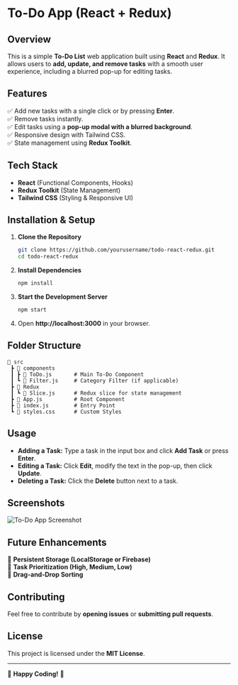 # To-Do App (React + Redux)

## Overview
This is a simple **To-Do List** web application built using **React** and **Redux**. It allows users to **add, update, and remove tasks** with a smooth user experience, including a blurred pop-up for editing tasks.

## Features
✅ Add new tasks with a single click or by pressing **Enter**.  
✅ Remove tasks instantly.  
✅ Edit tasks using a **pop-up modal with a blurred background**.  
✅ Responsive design with Tailwind CSS.  
✅ State management using **Redux Toolkit**.  

## Tech Stack
- **React** (Functional Components, Hooks)
- **Redux Toolkit** (State Management)
- **Tailwind CSS** (Styling & Responsive UI)

## Installation & Setup
1. **Clone the Repository**
   ```sh
   git clone https://github.com/yourusername/todo-react-redux.git
   cd todo-react-redux
   ```
2. **Install Dependencies**
   ```sh
   npm install
   ```
3. **Start the Development Server**
   ```sh
   npm start
   ```
4. Open **http://localhost:3000** in your browser.

## Folder Structure
```
📂 src
 ┣ 📂 components
 ┃ ┣ 📜 ToDo.js       # Main To-Do Component
 ┃ ┗ 📜 Filter.js     # Category Filter (if applicable)
 ┣ 📂 Redux
 ┃ ┗ 📜 Slice.js      # Redux slice for state management
 ┣ 📜 App.js          # Root Component
 ┣ 📜 index.js        # Entry Point
 ┗ 📜 styles.css      # Custom Styles
```

## Usage
- **Adding a Task:** Type a task in the input box and click **Add Task** or press **Enter**.
- **Editing a Task:** Click **Edit**, modify the text in the pop-up, then click **Update**.
- **Deleting a Task:** Click the **Delete** button next to a task.

## Screenshots
![To-Do App Screenshot]([https://via.placeholder.com/800x400.png?text=To-Do+App+UI](https://blogger.googleusercontent.com/img/a/AVvXsEgkaWRl8uQcNpZGYc_8q2J4kMbXYXZOjoIHFCxjufy3Pla7EuLI2_GnO89xma7VXhQp6btz_T9rHl0U9Ce5d_MeTWT5G6SCzRyfgJiNCLnRzYtfIxAv79IL5eQ6OVPlyVNOssTpnc_h3yISTdT6TqHWXrITdBGPzy_VR9CcsJ0v4wJyLGjUXOektCUJL_M=w640-h342))

## Future Enhancements
🚀 **Persistent Storage (LocalStorage or Firebase)**  
🚀 **Task Prioritization (High, Medium, Low)**  
🚀 **Drag-and-Drop Sorting**  

## Contributing
Feel free to contribute by **opening issues** or **submitting pull requests**.

## License
This project is licensed under the **MIT License**.

---
🎯 **Happy Coding!** 🚀

